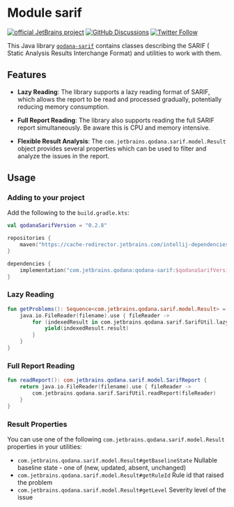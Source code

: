 # Module sarif

[![official JetBrains project](https://jb.gg/badges/official.svg)][jb:confluence-on-gh]
[![GitHub Discussions](https://img.shields.io/github/discussions/jetbrains/qodana)][jb:discussions]
[![Twitter Follow](https://img.shields.io/badge/follow-%40Qodana-1DA1F2?logo=twitter&style=social)][jb:twitter]

This Java library [`qodana-sarif`](https://github.com/JetBrains/qodana-sarif) contains classes describing the SARIF (
Static Analysis Results Interchange Format) and utilities to work with them.

## Features

- **Lazy Reading**: The library supports a lazy reading format of SARIF, which allows the report to be read and
  processed gradually, potentially reducing memory consumption.

- **Full Report Reading**: The library also supports reading the full SARIF report simultaneously. Be aware this is CPU
  and memory intensive.

- **Flexible Result Analysis**: The `com.jetbrains.qodana.sarif.model.Result` object provides several properties which
  can be used to filter and analyze the issues in the report.

## Usage

### Adding to your project

Add the following to the `build.gradle.kts`:

```kotlin
val qodanaSarifVersion = "0.2.8"

repositories {
    maven("https://cache-redirector.jetbrains.com/intellij-dependencies")
}

dependencies {
    implementation("com.jetbrains.qodana:qodana-sarif:$qodanaSarifVersion")
}
```

### Lazy Reading

```kotlin
fun getProblems(): Sequence<com.jetbrains.qodana.sarif.model.Result> = sequence {
    java.io.FileReader(filename).use { fileReader ->
        for (indexedResult in com.jetbrains.qodana.sarif.SarifUtil.lazyReadIndexedResults(fileReader)) {
            yield(indexedResult.result)
        }
    }
}
```

### Full Report Reading

```kotlin
fun readReport(): com.jetbrains.qodana.sarif.model.SarifReport {
    return java.io.FileReader(filename).use { fileReader ->
        com.jetbrains.qodana.sarif.SarifUtil.readReport(fileReader)
    }
}
```

### Result Properties

You can use one of the following `com.jetbrains.qodana.sarif.model.Result` properties in your utilities:

- `com.jetbrains.qodana.sarif.model.Result#getBaselineState` Nullable baseline state - one of (new, updated, absent,
  unchanged)
- `com.jetbrains.qodana.sarif.model.Result#getRuleId` Rule id that raised the problem
- `com.jetbrains.qodana.sarif.model.Result#getLevel` Severity level of the issue

[gh:qodana]: https://github.com/JetBrains/qodana-action/actions/workflows/code_scanning.yml

[youtrack]: https://youtrack.jetbrains.com/issues/QD

[youtrack-new-issue]: https://youtrack.jetbrains.com/newIssue?project=QD&c=Platform%20GitHub%20action

[jb:confluence-on-gh]: https://confluence.jetbrains.com/display/ALL/JetBrains+on+GitHub

[jb:discussions]: https://jb.gg/qodana-discussions

[jb:twitter]: https://twitter.com/Qodana

[jb:docker]: https://hub.docker.com/r/jetbrains/qodana
